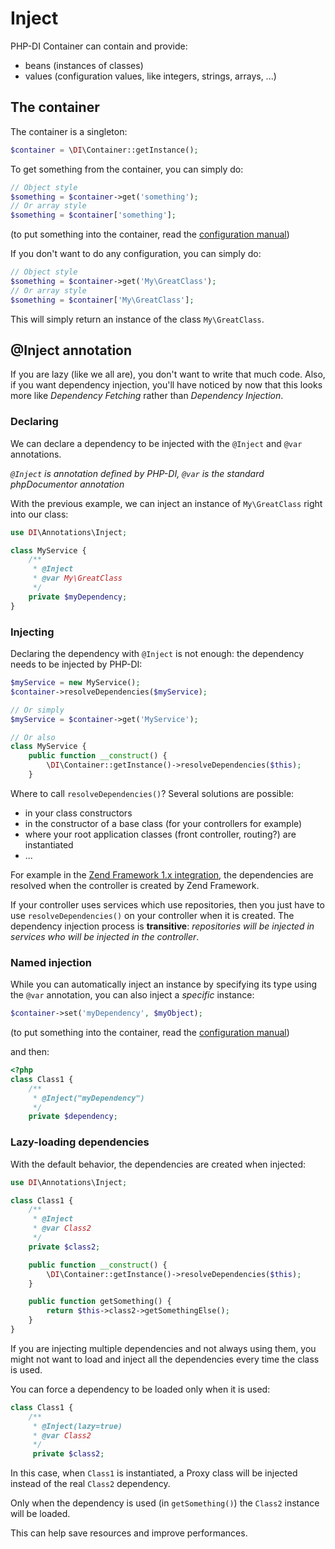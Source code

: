 # Inject


PHP-DI Container can contain and provide:

- beans (instances of classes)
- values (configuration values, like integers, strings, arrays, ...)


## The container

The container is a singleton:

```php
$container = \DI\Container::getInstance();
```

To get something from the container, you can simply do:

```php
// Object style
$something = $container->get('something');
// Or array style
$something = $container['something'];
```

(to put something into the container, read the [configuration manual](doc/configure))

If you don't want to do any configuration, you can simply do:

```php
// Object style
$something = $container->get('My\GreatClass');
// Or array style
$something = $container['My\GreatClass'];
```

This will simply return an instance of the class `My\GreatClass`.


## @Inject annotation

If you are lazy (like we all are), you don't want to write that much code.
Also, if you want dependency injection, you'll have noticed by now that this looks more like
*Dependency Fetching* rather than *Dependency Injection*.

### Declaring

We can declare a dependency to be injected with the `@Inject` and `@var` annotations.

*`@Inject` is annotation defined by PHP-DI, `@var` is the standard phpDocumentor annotation*

With the previous example, we can inject an instance of `My\GreatClass` right into our class:

```php
use DI\Annotations\Inject;

class MyService {
    /**
     * @Inject
     * @var My\GreatClass
     */
    private $myDependency;
}
```

### Injecting

Declaring the dependency with `@Inject` is not enough: the dependency needs to be injected by PHP-DI:

```php
$myService = new MyService();
$container->resolveDependencies($myService);

// Or simply
$myService = $container->get('MyService');

// Or also
class MyService {
    public function __construct() {
        \DI\Container::getInstance()->resolveDependencies($this);
    }
```

Where to call `resolveDependencies()`? Several solutions are possible:

- in your class constructors
- in the constructor of a base class (for your controllers for example)
- where your root application classes (front controller, routing?) are instantiated
- ...

For example in the [Zend Framework 1.x integration](getting-started), the dependencies are resolved
when the controller is created by Zend Framework.

If your controller uses services which use repositories, then you just have to use `resolveDependencies()`
on your controller when it is created.
The dependency injection process is **transitive**: *repositories will be injected in services who
will be injected in the controller*.


### Named injection

While you can automatically inject an instance by specifying its type using the `@var` annotation,
you can also inject a *specific* instance:

```php
$container->set('myDependency', $myObject);
```

(to put something into the container, read the [configuration manual](doc/configure))

and then:

```php
<?php
class Class1 {
	/**
	 * @Inject("myDependency")
	 */
	private $dependency;
```


### Lazy-loading dependencies

With the default behavior, the dependencies are created when injected:

```php
use DI\Annotations\Inject;

class Class1 {
    /**
     * @Inject
     * @var Class2
     */
    private $class2;

    public function __construct() {
        \DI\Container::getInstance()->resolveDependencies($this);
    }

    public function getSomething() {
        return $this->class2->getSomethingElse();
    }
}
```

If you are injecting multiple dependencies and not always using them, you might not want to load and
inject all the dependencies every time the class is used.

You can force a dependency to be loaded only when it is used:

```php
class Class1 {
    /**
     * @Inject(lazy=true)
     * @var Class2
     */
     private $class2;
```

In this case, when `Class1` is instantiated, a Proxy class will be injected instead of the real `Class2` dependency.

Only when the dependency is used (in `getSomething()`) the `Class2` instance will be loaded.

This can help save resources and improve performances.
